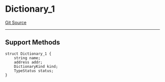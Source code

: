 # Dictionary_1
[Git Source](https://github.com/metacontract/mc/blob/7db22f6d7abc05705d21c7601fb406ca49c18557/src/devkit/Flattened.sol)

---------------------
Support Methods
-----------------------


```solidity
struct Dictionary_1 {
    string name;
    address addr;
    DictionaryKind kind;
    TypeStatus status;
}
```

